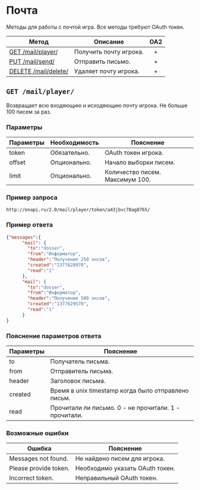 Почта
==========
Методы для работы с почтой игра. Все методы требуют OAuth токен.

| Метод | Описание | OA2 |
| ----- | -------- |:---:|
| [GET /mail/player/ ](mail.md) | Получить почту игрока. | + |
| [PUT /mail/send/](mail.md) | Отправить письмо. | + |
| [DELETE /mail/delete/](mail.md) | Удаляет почту игрока. | + |

## ``` GET /mail/player/ ``` 
Возвращает всю входяющию и исходяющию почту игрока. Не больше 100 писем за раз.

### Параметры

| Параметры | Необходимость | Пояснение |
| --------- | ------------- | --------- |
| token     | Обязательно.  | OAuth токен игрока. |
| offset    | Опционально.  | Начало выборки писем. |
| limit     | Опционально.  | Количество писем. Максимум 100. |


### Пример запроса
``` 
http://enapi.ru/2.0/mail/player/token/a43jbvc78ag8765/
```

### Пример ответа 
```json 
{"messages":{
      "mail": {
        "to":"dosser",
        "from":"Информатор",
        "header":"Получение 250 энсов",
        "created":"1377628970",
        "read":"1"
      },
      "mail": {
        "to":"dosser",
        "from":"Информатор",
        "header":"Получение 500 энсов",
        "created":"1377629570",
        "read":"1"
      }
}
```
### Пояснение параметров ответа
| Параметры | Пояснение |
| --------- | --------- |
| to        | Получатель письма. |
| from      | Отправитель письма. |
| header    | Заголовок письма. |
| created   | Время в unix timestamp когда было отправлено письм. |
| read      | Прочитали ли письмо. 0 - не прочитали. 1 - прочитали. |

### Возможные ошибки
| Ошибка | Пояснение |
| ------ | --------- |
| Messages not found. | Не найдено писем для игрока. |
| Please provide token. | Необходимо указать OAuth токен. |
| Incorrect token. | Неправильный OAuth токен. |














